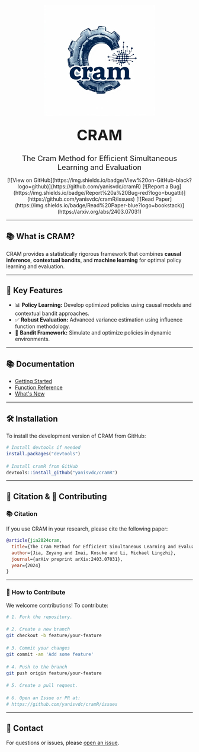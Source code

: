 
<div align="center">
  <img src="man/figures/cram_logo.jpg" alt="CRAM Logo" width="300" style="margin-bottom: 1.5rem;" />
  <h1 style="font-size: 2.5rem; margin-top: 0;">CRAM</h1>
  <p style="font-size: 1.25rem; max-width: 800px; margin: 0 auto;">
    The Cram Method for Efficient Simultaneous Learning and Evaluation
  </p>
</div>

<p align="center">
  [![View on GitHub](https://img.shields.io/badge/View%20on-GitHub-black?logo=github)](https://github.com/yanisvdc/cramR)
  [![Report a Bug](https://img.shields.io/badge/Report%20a%20Bug-red?logo=bugatti)](https://github.com/yanisvdc/cramR/issues)
  [![Read Paper](https://img.shields.io/badge/Read%20Paper-blue?logo=bookstack)](https://arxiv.org/abs/2403.07031)
</p>


---

## 📚 What is CRAM?

CRAM provides a statistically rigorous framework that combines **causal inference**, **contextual bandits**, and **machine learning** for optimal policy learning and evaluation.

---

## 🎯 Key Features
- 📊 **Policy Learning:** Develop optimized policies using causal models and contextual bandit approaches.
- ✅ **Robust Evaluation:** Advanced variance estimation using influence function methodology.
- 🎰 **Bandit Framework:** Simulate and optimize policies in dynamic environments.

---

## 📚 Documentation
- [Getting Started](articles/cram_policy.html)
- [Function Reference](reference/index.html)
- [What's New](news/index.html)

---

## 🛠️ Installation

To install the development version of CRAM from GitHub:
```r
# Install devtools if needed
install.packages("devtools")

# Install cramR from GitHub
devtools::install_github("yanisvdc/cramR")
```

---

## 📄 Citation & 🤝 Contributing

### 📚 Citation
If you use CRAM in your research, please cite the following paper:

```bibtex
@article{jia2024cram,
  title={The Cram Method for Efficient Simultaneous Learning and Evaluation},
  author={Jia, Zeyang and Imai, Kosuke and Li, Michael Lingzhi},
  journal={arXiv preprint arXiv:2403.07031},
  year={2024}
}
```

---

### 🤝 How to Contribute
We welcome contributions! To contribute:

```bash
# 1. Fork the repository.

# 2. Create a new branch
git checkout -b feature/your-feature

# 3. Commit your changes
git commit -am 'Add some feature'

# 4. Push to the branch
git push origin feature/your-feature

# 5. Create a pull request.

# 6. Open an Issue or PR at:
# https://github.com/yanisvdc/cramR/issues
```

---

## 📧 Contact
For questions or issues, please [open an issue](https://github.com/yanisvdc/cramR/issues).
